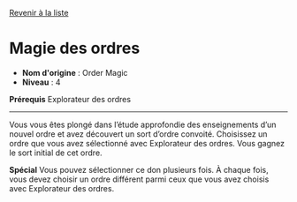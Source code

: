 [Revenir à la liste](..)

# Magie des ordres

 * **Nom d'origine** : Order Magic
 * **Niveau** : 4


<p><strong>Prérequis</strong> Explorateur des ordres</p>
<hr>
<p>Vous vous êtes plongé dans l’étude approfondie des enseignements d’un nouvel ordre et avez découvert un sort d’ordre convoité. Choisissez un ordre que vous avez sélectionné avec Explorateur des ordres. Vous gagnez le sort initial de cet ordre.</p>
<p><strong>Spécial</strong> Vous pouvez sélectionner ce don plusieurs fois. À chaque fois, vous devez choisir un ordre différent parmi ceux que vous avez choisis avec Explorateur des ordres.</p>